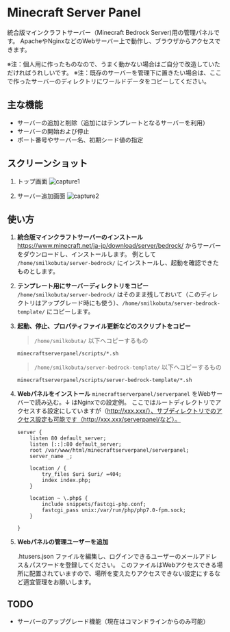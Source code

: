 # Minecraft Server Panel
統合版マインクラフトサーバー（Minecraft Bedrock Server)用の管理パネルです。
ApacheやNginxなどのWebサーバー上で動作し、ブラウザからアクセスできます。

※注：個人用に作ったものなので、うまく動かない場合はご自分で改造していただければうれしいです。
※注：既存のサーバーを管理下に置きたい場合は、ここで作ったサーバーのディレクトリにワールドデータをコピーしてください。

## 主な機能

- サーバーの追加と削除（追加にはテンプレートとなるサーバーを利用）
- サーバーの開始および停止
- ポート番号やサーバー名、初期シード値の指定

## スクリーンショット

1. トップ画面
![capture1](https://user-images.githubusercontent.com/3386721/69837317-71fa2c00-1291-11ea-8f16-df83024f561e.jpg)

2. サーバー追加画面
![capture2](https://user-images.githubusercontent.com/3386721/69837319-74f51c80-1291-11ea-9936-be9fc9eecbd0.jpg)


## 使い方

1. **統合版マインクラフトサーバーのインストール**
     https://www.minecraft.net/ja-jp/download/server/bedrock/ からサーバーをダウンロードし、インストールします。
       例として `/home/smilkobuta/server-bedrock/` にインストールし、起動を確認できたものとします。

2. **テンプレート用にサーバーディレクトリをコピー**
     `/home/smilkobuta/server-bedrock/` はそのまま残しておいて（このディレクトリはアップグレード時にも使う）、`/home/smilkobuta/server-bedrock-template/` にコピーします。

3. **起動、停止、プロパティファイル更新などのスクリプトをコピー**

     > `/home/smilkobuta/` 以下へコピーするもの

     ```
     minecraftserverpanel/scripts/*.sh
     ```

     > `/home/smilkobuta/server-bedrock-template/` 以下へコピーするもの

     ```
     minecraftserverpanel/scripts/server-bedrock-template/*.sh
     ```

4. **Webパネルをインストール**
   `minecraftserverpanel/serverpanel` をWebサーバーで読み込む。↓ はNginxでの設定例。
   ここではルートディレクトリでアクセスする設定にしていますが（http://xxx.xxx/）、サブディレクトリでのアクセス設定も可能です（http://xxx.xxx/serverpanel/など）。

     ```
     server {
         listen 80 default_server;
         listen [::]:80 default_server;
         root /var/www/html/minecraftserverpanel/serverpanel;
         server_name _;
     
         location / {
             try_files $uri $uri/ =404;
             index index.php;
         }
      
         location ~ \.php$ {
             include snippets/fastcgi-php.conf;
             fastcgi_pass unix:/var/run/php/php7.0-fpm.sock;
         }
     
     }
     ```

5. **Webパネルの管理ユーザーを追加**

     .htusers.json ファイルを編集し、ログインできるユーザーのメールアドレス＆パスワードを登録してください。
     このファイルはWebアクセスできる場所に配置されていますので、場所を変えたりアクセスできない設定にするなど適宜管理をお願いします。

## TODO

- サーバーのアップグレード機能（現在はコマンドラインからのみ可能）

